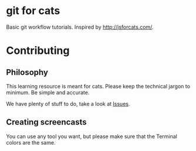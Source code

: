 # git for cats
Basic git workflow tutorials. Inspired by http://jsforcats.com/.

# Contributing

## Philosophy
This learning resource is meant for cats. Please keep the technical jargon to minimum. Be simple and accurate.

We have plenty of stuff to do, take a look at [Issues](https://github.com/akoskm/gitforcats/issues).

## Creating screencasts
You can use any tool you want, but please make sure that the Terminal colors are the same.
